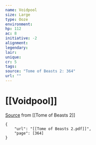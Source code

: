 ```yaml
---
name: Voidpool
size: Large
type: Ooze
environment: 
hp: 112
ac: 8
initiative: -2
alignment: 
legendary: 
lair: 
unique: 
cr: 5
tags: 
source: "Tome of Beasts 2: 364"
url: ""
---
```

# [[Voidpool]]

[Source](zotero://open-pdf/library/items/9UQIAB6R?page=364) from [[Tome of Beasts 2]]

```pdf
{
	"url": "[[Tome of Beasts 2.pdf]]",
	"page": [364]
}
```

